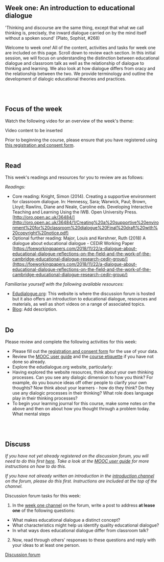 ## Week one: An introduction to educational dialogue

'Thinking and discourse are the same thing, except that what we call thinking is, precisely, the inward dialogue carried on by the mind itself without a spoken sound' (Plato, Sophist, #268)

Welcome to week one! All of the content, activities and tasks for week one are included on this page. Scroll down to review each section. In this initial session, we will focus on understanding the distinction between educational dialogue and classroom talk as well as the relationship of dialogue to thinking and learning. We also look at how dialogue differs from oracy and the relationship between the two. We provide terminology and outline the development of dialogic educational theories and practices.

<br/><br/>
## Focus of the week

Watch the following video for an overview of the week's theme:

Video content to be inserted

Prior to beginning the course, please ensure that you have registered using [this registration and consent form](insert).
<br/><br/>
## Read

This week's readings and resources for you to review are as follows:

*Readings:*

* Core reading: Knight, Simon (2014). Creating a supportive environment for classroom dialogue. In: Hennessy, Sara; Warwick, Paul; Brown, Lloyd; Rawlins, Diane and Neale, Caroline eds. Developing Interactive Teaching and Learning Using the IWB. Open University Press. [http://oro.open.ac.uk/36484/](http://oro.open.ac.uk/36484/1/Creating%20a%20supportive%20environment%20for%20classroom%20dialogue%20Final%20draft%20with%20copyright%20notice.pdf)
* Optional further reading: Major, Louis and Kershner, Ruth (2018) A dialogue about educational dialogue - CEDiR Working Paper [https://foeworkingpapers.com/2018/11/22/a-dialogue-about-educational-dialogue-reflections-on-the-field-and-the-work-of-the-cambridge-educational-dialogue-research-cedir-group/](https://foeworkingpapers.com/2018/11/22/a-dialogue-about-educational-dialogue-reflections-on-the-field-and-the-work-of-the-cambridge-educational-dialogue-research-cedir-group/)

*Familiarise yourself with the following available resources:*

* [Edudialogue.org](https://www.edudialogue.org/): This website is where the discussion forum is hosted but it also offers an introduction to educational dialogue, resources and materials, as well as short videos on a range of associated topics.
* [Blog](https://oracycambridge.org/oracy-education-and-dialogic-teaching-whats-the-difference/): Add description.
<br/><br/>
## Do

Please review and complete the following activities for this week:

* Please fill out the [registration and consent form](insert) for the use of your data.
* Review the [MOOC user guide](https://mbrugha.github.io/fundamentals-of-ed-dialogue/modules/introduction/MOOC-user-guide/) and the [course etiquette](https://mbrugha.github.io/fundamentals-of-ed-dialogue/modules/introduction/course-etiquette/) if you have not done so already.
* Explore the edudialogue.org website, particularly:
* Having explored the website resources, think about your own thinking processes. Can you see any dialogic dimension to how you think? For example, do you bounce ideas off other people to clarify your own thoughts? Now think about your learners - how do they think? Do they use any dialogic processes in their thinking? What role does language play in their thinking processes?
* To begin your learning journal for this course, make some notes on the above and then on about how you thought through a problem today. What mental steps 

<br/><br/>
## Discuss

*If you have not yet already registered on the discussion forum, you will need to do this first [here](insert). Take a look at the [MOOC user guide](https://mbrugha.github.io/fundamentals-of-ed-dialogue/modules/introduction/MOOC-user-guide/) for more instructions on how to do this.*

*If you have not already written an introduction in the [introduction channel](insert) on the forum, please do this first. Instructions are included at the top of the channel.*

Discussion forum tasks for this week:

1. In the [week one channel](insert) on the forum, write a post to address **at lease one** of the following questions:
* What makes educational dialogue a distinct concept?
* What characteristics might help us identify quality educational dialogue?
* In what ways does educational dialogue differ from classroom talk?
2. Now, read through others' responses to these questions and reply with your ideas to at least one person.

<a class="btn btn-primary" href="https://www.edudialogue.org/forum/"><i class="fa fa-home"></i> Discussion forum</a>
<br/><br/>
